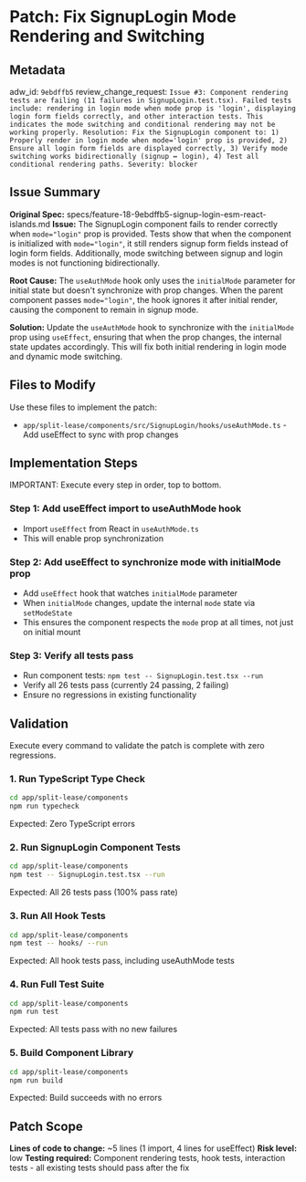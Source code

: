 # Patch: Fix SignupLogin Mode Rendering and Switching

## Metadata
adw_id: `9ebdffb5`
review_change_request: `Issue #3: Component rendering tests are failing (11 failures in SignupLogin.test.tsx). Failed tests include: rendering in login mode when mode prop is 'login', displaying login form fields correctly, and other interaction tests. This indicates the mode switching and conditional rendering may not be working properly. Resolution: Fix the SignupLogin component to: 1) Properly render in login mode when mode='login' prop is provided, 2) Ensure all login form fields are displayed correctly, 3) Verify mode switching works bidirectionally (signup ↔ login), 4) Test all conditional rendering paths. Severity: blocker`

## Issue Summary
**Original Spec:** specs/feature-18-9ebdffb5-signup-login-esm-react-islands.md
**Issue:** The SignupLogin component fails to render correctly when `mode="login"` prop is provided. Tests show that when the component is initialized with `mode="login"`, it still renders signup form fields instead of login form fields. Additionally, mode switching between signup and login modes is not functioning bidirectionally.

**Root Cause:** The `useAuthMode` hook only uses the `initialMode` parameter for initial state but doesn't synchronize with prop changes. When the parent component passes `mode="login"`, the hook ignores it after initial render, causing the component to remain in signup mode.

**Solution:** Update the `useAuthMode` hook to synchronize with the `initialMode` prop using `useEffect`, ensuring that when the prop changes, the internal state updates accordingly. This will fix both initial rendering in login mode and dynamic mode switching.

## Files to Modify
Use these files to implement the patch:

- `app/split-lease/components/src/SignupLogin/hooks/useAuthMode.ts` - Add useEffect to sync with prop changes

## Implementation Steps
IMPORTANT: Execute every step in order, top to bottom.

### Step 1: Add useEffect import to useAuthMode hook
- Import `useEffect` from React in `useAuthMode.ts`
- This will enable prop synchronization

### Step 2: Add useEffect to synchronize mode with initialMode prop
- Add `useEffect` hook that watches `initialMode` parameter
- When `initialMode` changes, update the internal `mode` state via `setModeState`
- This ensures the component respects the `mode` prop at all times, not just on initial mount

### Step 3: Verify all tests pass
- Run component tests: `npm test -- SignupLogin.test.tsx --run`
- Verify all 26 tests pass (currently 24 passing, 2 failing)
- Ensure no regressions in existing functionality

## Validation
Execute every command to validate the patch is complete with zero regressions.

### 1. Run TypeScript Type Check
```bash
cd app/split-lease/components
npm run typecheck
```
Expected: Zero TypeScript errors

### 2. Run SignupLogin Component Tests
```bash
cd app/split-lease/components
npm test -- SignupLogin.test.tsx --run
```
Expected: All 26 tests pass (100% pass rate)

### 3. Run All Hook Tests
```bash
cd app/split-lease/components
npm test -- hooks/ --run
```
Expected: All hook tests pass, including useAuthMode tests

### 4. Run Full Test Suite
```bash
cd app/split-lease/components
npm run test
```
Expected: All tests pass with no new failures

### 5. Build Component Library
```bash
cd app/split-lease/components
npm run build
```
Expected: Build succeeds with no errors

## Patch Scope
**Lines of code to change:** ~5 lines (1 import, 4 lines for useEffect)
**Risk level:** low
**Testing required:** Component rendering tests, hook tests, interaction tests - all existing tests should pass after the fix
